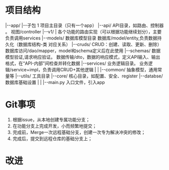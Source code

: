 # 项目结构
|--app/ 
    |--子包 1       项目主目录（只有一个app）
        |--api/         API目录，如路由、控制器 。      视图/controller
            |--v1/
                |               各个功能的路由实现（可以根据功能继续划分），主要负责调用services
        |--models/      数据库模型目录                 数据库/model/entity,负责数据持久化（数据库结构-类 对应关系）
        |--cruds/       CRUD：创建、读取、更新、删除）  数据库访问/dao/mapper，model和schema定义后在此使用
        |--schemas/     数据模型验证,请求响应验证。     数据传输/dto，数据的响应模式，定义API输入、输出格式，在“API-内部”间检查并转化数据
        |--services/    业务逻辑目录。                 业务逻辑/service+impl，负责调用CRUD+其他逻辑
|
|
|--common/      抽象模型，通用常量等
|--utils/       工具目录
|--core/        核心目录，如配置、安全、register
|--databse/     数据库基础设置
|
|
|--main.py    入口文件，引入app

# Git事项
1. 根据issue，从本地创建专属功能分支；
2. 在功能分支上完成开发，小而频繁地提交；
3. 完成前，Merge一次远程基础分支，创建一次专为解决冲突的修改；
4. 完成后，提交到远程仓库的基础分支上；

# 改进